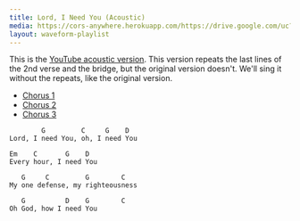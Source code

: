 ```yaml
---
title: Lord, I Need You (Acoustic)
media: https://cors-anywhere.herokuapp.com/https://drive.google.com/uc?export=download&id=1-1yJjDgEWIcCnWoQixunV9RQTsX9M6iT
layout: waveform-playlist
---
```


This is the [YouTube acoustic version](https://www.youtube.com/watch?v=iaVPupbNFAo). This version repeats the last lines of the 2nd verse and the bridge, but the original version doesn't. We'll sing it without the repeats, like the original version.

- [Chorus 1](#35.008,60.834)
- [Chorus 2](#105.601,131.667)
- [Chorus 3](#168.94,194.80)

```
        G         C     G    D
Lord, I need You, oh, I need You

Em    C       G    D
Every hour, I need You

   G     C         G        C
My one defense, my righteousness

   G          D    G        C
Oh God, how I need You
```
